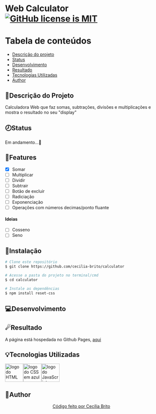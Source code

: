 # Web Calculator <a href="https://github.com/cecilia-brito/calculator/blob/master/LICENSE"><img alt="GitHub license is MIT" src="https://img.shields.io/github/license/cecilia-brito/calculator?color=blue"></a>

Tabela de conteúdos
=================
<!--ts-->
   * [Descrição do projeto](#descrição-do-projeto)
   * [Status](#status)
   * [Desenvolvimento](#desenvolvimento)
   * [Resultado](#resultado)
   * [Tecnologias Utilizadas](#tecnologias-utilizadas)
   * [Author](#author)
<!--te-->

## 📝Descrição do Projeto

<p>Calculadora Web que faz somas, subtrações, divisões e multiplicações e mostra o resultado no seu "display"</p>

## 🕗Status

<p>Em andamento...🚀</p>

## 📝Features

- [X] Somar
- [ ] Multiplicar
- [ ] Dividir
- [ ] Subtrair
- [ ] Botão de excluir
- [ ] Radiciação
- [ ] Exponenciação
- [ ] Operações com números decimas/ponto fluante

#### Ideias

- [ ] Cosseno
- [ ] Seno

## 💾Instalação

```bash
# Clone este repositório
$ git clone https://github.com/cecilia-brito/calculator

# Acesse a pasta do projeto no terminal/cmd
$ cd calculator

# Instale as dependências
$ npm install reset-css
```

## 💻Desenvolvimento 

###

## ☄Resultado

<p>A página está hospedada no Github Pages, <a href='https://cecilia-brito.github.io/generator_border_radius/'>aqui</a></p>

## 💡Tecnologias Utilizadas
<a href='https://developer.mozilla.org/pt-BR/docs/Web/HTML'><img src="https://cdn.jsdelivr.net/gh/devicons/devicon/icons/html5/html5-original.svg" alt='logo do HTML em laranja' width ='60' height='60'/></a><a href='https://developer.mozilla.org/pt-BR/docs/Web/CSS'><img src="https://cdn.jsdelivr.net/gh/devicons/devicon/icons/css3/css3-original.svg" alt='logo do CSS em azul'  width ='60' height='60'/></a><a href='https://developer.mozilla.org/pt-BR/docs/Web/JavaScript'><img src="https://cdn.jsdelivr.net/gh/devicons/devicon/icons/javascript/javascript-original.svg" alt='logo do JavaScript em amarelo'  width ='60' height='60' /></a>

## 🌼Author

<p align='center'><a href="https://www.linkedin.com/in/cec%C3%ADlia-brito-santos-a22193170/">Código feito por Cecília Brito</a></p>
